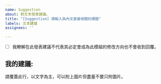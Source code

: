```yaml
---
name: Suggestion
about: 對文本發表建議。
title: "[Suggestion] 請輸入與內文直接相關的標題"
labels: 文本建議
assignees: ''

---
```

- [ ] 我瞭解在此發表建議不代表其必定會成為此模組的修改方向也不會收到回覆。<!-- 確認後請將此行開頭的 [ ] 改為 [x] 並以Preview確認 -->
## 我的建議:
請覆蓋此行，以文字為主，可以附上圖片但盡量不要只附圖片。
